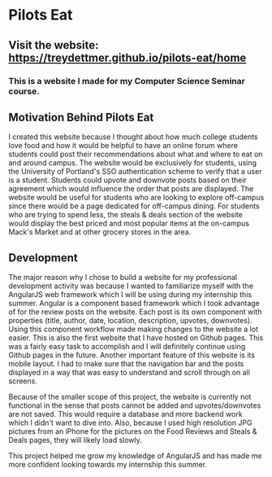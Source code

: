 # Pilots Eat

## Visit the website: https://treydettmer.github.io/pilots-eat/home

### This is a website I made for my Computer Science Seminar course.

## Motivation Behind Pilots Eat

I created this website because I thought about how much college students love food and how it would be helpful to have an online forum where students could post their recommendations about what and where to eat on and around campus. The website would be exclusively for students, using the University of Portland's SSO authentication scheme to verify that a user is a student. Students could upvote and downvote posts based on their agreement which would influence the order that posts are displayed. The website would be useful for students who are looking to explore off-campus since there would be a page dedicated for off-campus dining. For students who are trying to spend less, the steals & deals section of the website would display the best priced and most popular items at the on-campus Mack's Market and at other grocery stores in the area.

## Development
The major reason why I chose to build a website for my professional development activity was because I wanted to familiarize myself with the AngularJS web framework which I will be using during my internship this summer. Angular is a component based framework which I took advantage of for the review posts on the website. Each post is its own component with properties (title, author, date, location, description, upvotes, downvotes). Using this component workflow made making changes to the website a lot easier. This is also the first website that I have hosted on Github pages. This was a fairly easy task to accomplish and I will definitely continue using Github pages in the future. Another important feature of this website is its mobile layout. I had to make sure that the navigation bar and the posts displayed in a way that was easy to understand and scroll through on all screens.

Because of the smaller scope of this project, the website is currently not functional in the sense that posts cannot be added and upvotes/downvotes are not saved. This would require a database and more backend work which I didn't want to dive into. Also, because I used high resolution JPG pictures from an iPhone for the pictures on the Food Reviews and Steals & Deals pages, they will likely load slowly.

This project helped me grow my knowledge of AngularJS and has made me more confident looking towards my internship this summer.

